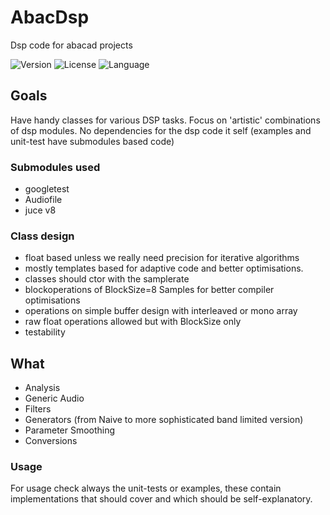 # AbacDsp


Dsp code for abacad projects

<!-- Version and License Badges -->

![Version](https://img.shields.io/badge/version-0.0.1-green.svg?style=flat-square)
![License](https://img.shields.io/badge/license-MIT-blue.svg?style=flat-square)
![Language](https://img.shields.io/badge/language-C++-yellow.svg?style=flat-square)


## Goals

Have handy classes for various DSP tasks.
Focus on 'artistic' combinations of dsp modules.
No dependencies for the dsp code it self (examples and unit-test have submodules based code)

### Submodules used
- googletest
- Audiofile
- juce v8

### Class design

- float based unless we really need precision for iterative algorithms
- mostly templates based for adaptive code and better optimisations.
- classes should ctor with the samplerate
- blockoperations of BlockSize=8 Samples for better compiler optimisations
- operations on simple buffer design with interleaved or mono array
- raw float operations allowed but with BlockSize only
- testability

## What
- Analysis
- Generic Audio
- Filters
- Generators (from Naive to more sophisticated band limited version)
- Parameter Smoothing
- Conversions



### Usage

For usage check always the unit-tests or examples, these contain implementations that should cover and 
which should be self-explanatory.
